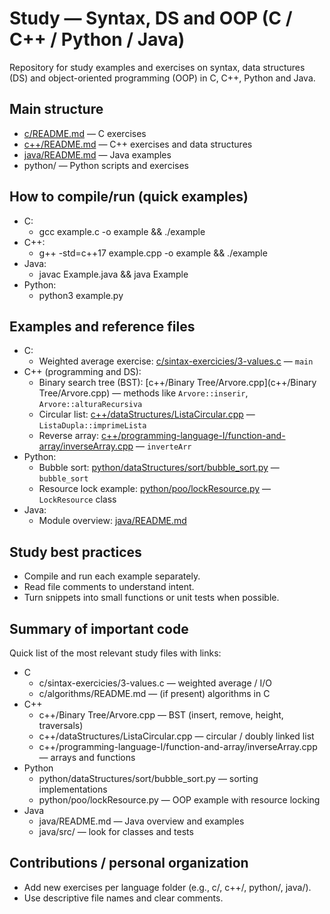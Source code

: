# Study — Syntax, DS and OOP (C / C++ / Python / Java)

Repository for study examples and exercises on syntax, data structures (DS) and object-oriented programming (OOP) in C, C++, Python and Java.

## Main structure
- [c/README.md](c/README.md) — C exercises  
- [c++/README.md](c++/README.md) — C++ exercises and data structures  
- [java/README.md](java/README.md) — Java examples  
- python/ — Python scripts and exercises

## How to compile/run (quick examples)
- C:
  - gcc example.c -o example && ./example
- C++:
  - g++ -std=c++17 example.cpp -o example && ./example
- Java:
  - javac Example.java && java Example
- Python:
  - python3 example.py

## Examples and reference files
- C:
  - Weighted average exercise: [c/sintax-exercicies/3-values.c](c/sintax-exercicies/3-values.c) — `main`
- C++ (programming and DS):
  - Binary search tree (BST): [c++/Binary Tree/Arvore.cpp](c++/Binary Tree/Arvore.cpp) — methods like `Arvore::inserir`, `Arvore::alturaRecursiva`
  - Circular list: [c++/dataStructures/ListaCircular.cpp](c++/dataStructures/ListaCircular.cpp) — `ListaDupla::imprimeLista`
  - Reverse array: [c++/programming-language-I/function-and-array/inverseArray.cpp](c++/programming-language-I/function-and-array/inverseArray.cpp) — `inverteArr`
- Python:
  - Bubble sort: [python/dataStructures/sort/bubble_sort.py](python/dataStructures/sort/bubble_sort.py) — `bubble_sort`
  - Resource lock example: [python/poo/lockResource.py](python/poo/lockResource.py) — `LockResource` class
- Java:
  - Module overview: [java/README.md](java/README.md)

## Study best practices
- Compile and run each example separately.  
- Read file comments to understand intent.  
- Turn snippets into small functions or unit tests when possible.

## Summary of important code
Quick list of the most relevant study files with links:

- C
  - c/sintax-exercicies/3-values.c — weighted average / I/O
  - c/algorithms/README.md — (if present) algorithms in C
- C++
  - c++/Binary Tree/Arvore.cpp — BST (insert, remove, height, traversals)
  - c++/dataStructures/ListaCircular.cpp — circular / doubly linked list
  - c++/programming-language-I/function-and-array/inverseArray.cpp — arrays and functions
- Python
  - python/dataStructures/sort/bubble_sort.py — sorting implementations
  - python/poo/lockResource.py — OOP example with resource locking
- Java
  - java/README.md — Java overview and examples
  - java/src/ — look for classes and tests

## Contributions / personal organization
- Add new exercises per language folder (e.g., c/, c++/, python/, java/).  
- Use descriptive file names and clear comments.